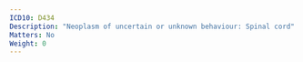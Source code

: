 ```yaml
---
ICD10: D434
Description: "Neoplasm of uncertain or unknown behaviour: Spinal cord"
Matters: No
Weight: 0
---
```

